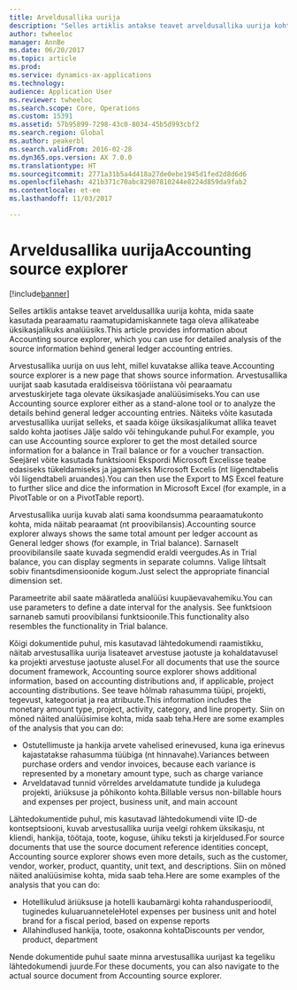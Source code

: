 ```yaml
---
title: Arveldusallika uurija
description: "Selles artiklis antakse teavet arveldusallika uurija kohta, mida saate kasutada pearaamatu raamatupidamiskannete taga oleva allikateabe üksikasjalikuks analüüsiks."
author: twheeloc
manager: AnnBe
ms.date: 06/20/2017
ms.topic: article
ms.prod: 
ms.service: dynamics-ax-applications
ms.technology: 
audience: Application User
ms.reviewer: twheeloc
ms.search.scope: Core, Operations
ms.custom: 15391
ms.assetid: 57b95899-7298-43c0-8034-45b5d993cbf2
ms.search.region: Global
ms.author: peakerbl
ms.search.validFrom: 2016-02-28
ms.dyn365.ops.version: AX 7.0.0
ms.translationtype: HT
ms.sourcegitcommit: 2771a31b5a4d418a27de0ebe1945d1fed2d8d6d6
ms.openlocfilehash: 421b371c70abc82907810244e8224d859da9fab2
ms.contentlocale: et-ee
ms.lasthandoff: 11/03/2017

---
```


# <a name="accounting-source-explorer"></a><span data-ttu-id="0e6da-103">Arveldusallika uurija</span><span class="sxs-lookup"><span data-stu-id="0e6da-103">Accounting source explorer</span></span>

[!include[banner](../includes/banner.md)]


<span data-ttu-id="0e6da-104">Selles artiklis antakse teavet arveldusallika uurija kohta, mida saate kasutada pearaamatu raamatupidamiskannete taga oleva allikateabe üksikasjalikuks analüüsiks.</span><span class="sxs-lookup"><span data-stu-id="0e6da-104">This article provides information about Accounting source explorer, which you can use for detailed analysis of the source information behind general ledger accounting entries.</span></span>

<span data-ttu-id="0e6da-105">Arvestusallika uurija on uus leht, millel kuvatakse allika teave.</span><span class="sxs-lookup"><span data-stu-id="0e6da-105">Accounting source explorer is a new page that shows source information.</span></span> <span data-ttu-id="0e6da-106">Arvestusallika uurijat saab kasutada eraldiseisva tööriistana või pearaamatu arvestuskirjete taga olevate üksikasjade analüüsimiseks.</span><span class="sxs-lookup"><span data-stu-id="0e6da-106">You can use Accounting source explorer either as a stand-alone tool or to analyze the details behind general ledger accounting entries.</span></span> <span data-ttu-id="0e6da-107">Näiteks võite kasutada arvestusallika uurijat selleks, et saada kõige üksikasjalikumat allika teavet saldo kohta jaotises Jälje saldo või tehingukande puhul.</span><span class="sxs-lookup"><span data-stu-id="0e6da-107">For example, you can use Accounting source explorer to get the most detailed source information for a balance in Trail balance or for a voucher transaction.</span></span> <span data-ttu-id="0e6da-108">Seejärel võite kasutada funktsiooni Ekspordi Microsoft Excelisse teabe edasiseks tükeldamiseks ja jagamiseks Microsoft Excelis (nt liigendtabelis või liigendtabeli aruandes).</span><span class="sxs-lookup"><span data-stu-id="0e6da-108">You can then use the Export to MS Excel feature to further slice and dice the information in Microsoft Excel (for example, in a PivotTable or on a PivotTable report).</span></span>

<span data-ttu-id="0e6da-109">Arvestusallika uurija kuvab alati sama koondsumma pearaamatukonto kohta, mida näitab pearaamat (nt proovibilansis).</span><span class="sxs-lookup"><span data-stu-id="0e6da-109">Accounting source explorer always shows the same total amount per ledger account as General ledger shows (for example, in Trial balance).</span></span> <span data-ttu-id="0e6da-110">Sarnaselt proovibilansile saate kuvada segmendid eraldi veergudes.</span><span class="sxs-lookup"><span data-stu-id="0e6da-110">As in Trial balance, you can display segments in separate columns.</span></span> <span data-ttu-id="0e6da-111">Valige lihtsalt sobiv finantsdimensioonide kogum.</span><span class="sxs-lookup"><span data-stu-id="0e6da-111">Just select the appropriate financial dimension set.</span></span> 

<span data-ttu-id="0e6da-112">Parameetrite abil saate määratleda analüüsi kuupäevavahemiku.</span><span class="sxs-lookup"><span data-stu-id="0e6da-112">You can use parameters to define a date interval for the analysis.</span></span> <span data-ttu-id="0e6da-113">See funktsioon sarnaneb samuti proovibilansi funktsioonile.</span><span class="sxs-lookup"><span data-stu-id="0e6da-113">This functionality also resembles the functionality in Trial balance.</span></span>

<span data-ttu-id="0e6da-114">Kõigi dokumentide puhul, mis kasutavad lähtedokumendi raamistikku, näitab arvestusallika uurija lisateavet arvestuse jaotuste ja kohaldatavusel ka projekti arvestuse jaotuste alusel.</span><span class="sxs-lookup"><span data-stu-id="0e6da-114">For all documents that use the source document framework, Accounting source explorer shows additional information, based on accounting distributions and, if applicable, project accounting distributions.</span></span> <span data-ttu-id="0e6da-115">See teave hõlmab rahasumma tüüpi, projekti, tegevust, kategooriat ja rea atribuute.</span><span class="sxs-lookup"><span data-stu-id="0e6da-115">This information includes the monetary amount type, project, activity, category, and line property.</span></span> <span data-ttu-id="0e6da-116">Siin on mõned näited analüüsimise kohta, mida saab teha.</span><span class="sxs-lookup"><span data-stu-id="0e6da-116">Here are some examples of the analysis that you can do:</span></span>

-   <span data-ttu-id="0e6da-117">Ostutellimuste ja hankija arvete vahelised erinevused, kuna iga erinevus kajastatakse rahasumma tüübiga (nt hinnavahe).</span><span class="sxs-lookup"><span data-stu-id="0e6da-117">Variances between purchase orders and vendor invoices, because each variance is represented by a monetary amount type, such as charge variance</span></span>
-   <span data-ttu-id="0e6da-118">Arveldatavad tunnid võrreldes arveldamatute tundide ja kuludega projekti, äriüksuse ja põhikonto kohta.</span><span class="sxs-lookup"><span data-stu-id="0e6da-118">Billable versus non-billable hours and expenses per project, business unit, and main account</span></span>

<span data-ttu-id="0e6da-119">Lähtedokumentide puhul, mis kasutavad lähtedokumendi viite ID-de kontseptsiooni, kuvab arvestusallika uurija veelgi rohkem üksikasju, nt kliendi, hankija, töötaja, toote, koguse, ühiku teksti ja kirjeldused.</span><span class="sxs-lookup"><span data-stu-id="0e6da-119">For source documents that use the source document reference identities concept, Accounting source explorer shows even more details, such as the customer, vendor, worker, product, quantity, unit text, and descriptions.</span></span> <span data-ttu-id="0e6da-120">Siin on mõned näited analüüsimise kohta, mida saab teha.</span><span class="sxs-lookup"><span data-stu-id="0e6da-120">Here are some examples of the analysis that you can do:</span></span>

-   <span data-ttu-id="0e6da-121">Hotellikulud äriüksuse ja hotelli kaubamärgi kohta rahandusperioodil, tuginedes kuluaruannetele</span><span class="sxs-lookup"><span data-stu-id="0e6da-121">Hotel expenses per business unit and hotel brand for a fiscal period, based on expense reports</span></span>
-   <span data-ttu-id="0e6da-122">Allahindlused hankija, toote, osakonna kohta</span><span class="sxs-lookup"><span data-stu-id="0e6da-122">Discounts per vendor, product, department</span></span>

<span data-ttu-id="0e6da-123">Nende dokumentide puhul saate minna arvestusallika uurijast ka tegeliku lähtedokumendi juurde.</span><span class="sxs-lookup"><span data-stu-id="0e6da-123">For these documents, you can also navigate to the actual source document from Accounting source explorer.</span></span>




